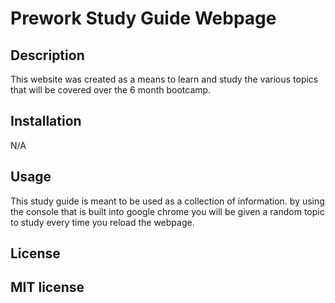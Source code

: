 # Prework Study Guide Webpage

## Description

This website was created as a means to learn and study the various topics that will be covered over the 6 month bootcamp.


## Installation

N/A

## Usage

This study guide is meant to be used as a collection of information. by using the console that is built into google chrome you will be given a random topic to study every time you reload the webpage. 


## License

MIT license
---


